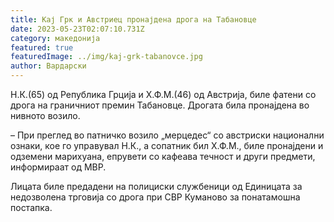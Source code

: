 ```yaml
---
title: Кај Грк и Австриец пронајдена дрога на Табановце
date: 2023-05-23T02:07:10.731Z
category: македонија
featured: true
featuredImage: ../img/kaj-grk-tabanovce.jpg
author: Вардарски
---
```

<!--StartFragment-->

Н.К.(65) од Република Грција и Х.Ф.М.(46) од Австрија, биле фатени со дрога на граничниот премин Табановце. Дрогата била пронајдена во нивното возило.

– При преглед во патничко возило „мерцедес“ со австриски национални ознаки, кое го управувал Н.К., а сопатник бил Х.Ф.М., биле пронајдени и одземени марихуана, епрувети со кафеава течност и други предмети, информираат од МВР.

Лицата биле предадени на полициски службеници од Единицата за недозволена трговија со дрога при СВР Куманово за понатамошна постапка.

<!--EndFragment-->